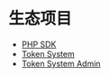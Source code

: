
# 生态项目

* [PHP SDK](/qk-php-sdk)
* [Token System](/qk-token-system)
* [Token System Admin](/qk-token-system-admin)

